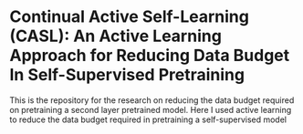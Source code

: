 # Continual Active Self-Learning (CASL): An Active Learning Approach for Reducing Data Budget In Self-Supervised Pretraining
This is the repository for the research on reducing the data budget required on pretraining a second layer pretrained model. Here I used active learning to reduce the data budget required in pretraining a self-supervised model
